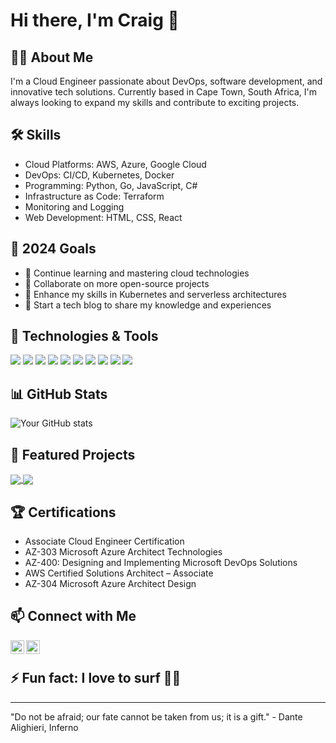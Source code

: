 # Hi there, I'm Craig 👋

## 👨‍💻 About Me
I'm a Cloud Engineer passionate about DevOps, software development, and innovative tech solutions. Currently based in Cape Town, South Africa, I'm always looking to expand my skills and contribute to exciting projects.

## 🛠 Skills
- Cloud Platforms: AWS, Azure, Google Cloud
- DevOps: CI/CD, Kubernetes, Docker
- Programming: Python, Go, JavaScript, C#
- Infrastructure as Code: Terraform
- Monitoring and Logging
- Web Development: HTML, CSS, React

## 🎯 2024 Goals
- 🌱 Continue learning and mastering cloud technologies
- 👯 Collaborate on more open-source projects
- 🚀 Enhance my skills in Kubernetes and serverless architectures
- 📝 Start a tech blog to share my knowledge and experiences

## 🔧 Technologies & Tools
![](https://img.shields.io/badge/Cloud-AWS-informational?style=flat&logo=amazon-aws&logoColor=white&color=2bbc8a)
![](https://img.shields.io/badge/Cloud-Azure-informational?style=flat&logo=microsoft-azure&logoColor=white&color=2bbc8a)
![](https://img.shields.io/badge/Cloud-GCP-informational?style=flat&logo=google-cloud&logoColor=white&color=2bbc8a)
![](https://img.shields.io/badge/Code-Python-informational?style=flat&logo=python&logoColor=white&color=2bbc8a)
![](https://img.shields.io/badge/Code-JavaScript-informational?style=flat&logo=javascript&logoColor=white&color=2bbc8a)
![](https://img.shields.io/badge/Code-Golang-informational?style=flat&logo=go&logoColor=white&color=2bbc8a)
![](https://img.shields.io/badge/Code-React-informational?style=flat&logo=react&logoColor=white&color=2bbc8a)
![](https://img.shields.io/badge/Tools-Docker-informational?style=flat&logo=docker&logoColor=white&color=2bbc8a)
![](https://img.shields.io/badge/Tools-Kubernetes-informational?style=flat&logo=kubernetes&logoColor=white&color=2bbc8a)
![](https://img.shields.io/badge/Tools-Terraform-informational?style=flat&logo=terraform&logoColor=white&color=2bbc8a)

## 📊 GitHub Stats
![Your GitHub stats](https://github-readme-stats.vercel.app/api?username=CraigCraig-jpeg&show_icons=true&theme=radical)

## 🌟 Featured Projects
<a href="https://github.com/CraigCraig-jpeg/Golang">
  <img align="center" src="https://github-readme-stats.vercel.app/api/pin/?username=CraigCraig-jpeg&repo=Golang&theme=radical" />
</a>
<a href="https://github.com/CraigCraig-jpeg/Python">
  <img align="center" src="https://github-readme-stats.vercel.app/api/pin/?username=CraigCraig-jpeg&repo=Python&theme=radical" />
</a>

## 🏆 Certifications
- Associate Cloud Engineer Certification
- AZ-303 Microsoft Azure Architect Technologies
- AZ-400: Designing and Implementing Microsoft DevOps Solutions
- AWS Certified Solutions Architect – Associate
- AZ-304 Microsoft Azure Architect Design

## 📫 Connect with Me
[<img align="left" alt="CraigSamuelson | LinkedIn" width="22px" src="https://cdn.jsdelivr.net/npm/simple-icons@v3/icons/linkedin.svg" />](https://www.linkedin.com/in/craig-samuelson)
[<img align="left" alt="CraigSamuelson | Twitter" width="22px" src="https://cdn.jsdelivr.net/npm/simple-icons@v3/icons/twitter.svg" />](https://twitter.com/CraigSamuelson5)

<br />

## ⚡ Fun fact: I love to surf 🏄‍♂️

---

"Do not be afraid; our fate cannot be taken from us; it is a gift." - Dante Alighieri, Inferno
